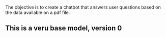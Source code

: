 The objective is to create a chatbot that answers user questions based on the 
data available on a pdf file.
## This is a veru base model, version 0
